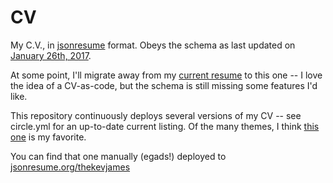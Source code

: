 # CV
My C.V., in [jsonresume](https://github.com/jsonresume/resume-schema) format.
Obeys the schema as last updated on
[January 26th, 2017](https://github.com/jsonresume/resume-schema/blob/fb876d084a3f25104641d1bf46a6c75cc8dcf971/schema.json).

At some point, I'll migrate away from my
[current resume](http://thekev.in/resource/cv.pdf) to this one -- I love the
idea of a CV-as-code, but the schema is still missing some features I'd like.

This repository continuously deploys several versions of my CV -- see
circle.yml for an up-to-date current listing. Of the many themes, I think
[this one](https://circleci.com/api/v1/project/TheKevJames/cv/latest/artifacts/0/$CIRCLE_ARTIFACTS/resume-elegant.html?branch=master&filter=successful)
is my favorite.

You can find that one manually (egads!) deployed to
[jsonresume.org/thekevjames](http://registry.jsonresume.org/thekevjames)
